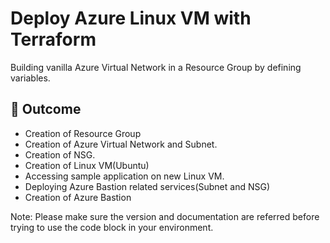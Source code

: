 # Deploy Azure Linux VM with Terraform

Building vanilla Azure Virtual Network in a Resource Group by defining variables.

## 🚀 Outcome

- Creation of Resource Group
- Creation of Azure Virtual Network and Subnet.
- Creation of NSG.
- Creation of Linux VM(Ubuntu)
- Accessing sample application on new Linux VM.
- Deploying Azure Bastion related services(Subnet and NSG)
- Creation of Azure Bastion

Note: Please make sure the version and documentation are referred before trying to use the code block in your environment.